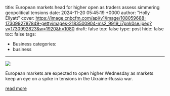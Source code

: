 title: European markets head for higher open as traders assess simmering geopolitical tensions
date: 2024-11-20 05:45:19 +0000
author: "Holly Ellyatt"
cover: https://image.cnbcfm.com/api/v1/image/108059688-1730992787849-gettyimages-2183500904-ms2_9919_i7pnk0se.jpeg?v=1730992823&w=1920&h=1080
draft: false
top: false
type: post
hide: false
toc: false
tags:
  - Business
categories:
  - business
---

![](https://image.cnbcfm.com/api/v1/image/108059688-1730992787849-gettyimages-2183500904-ms2_9919_i7pnk0se.jpeg?v=1730992823&w=1920&h=1080)

European markets are expected to open higher Wednesday as markets keep an eye on a spike in tensions in the Ukraine-Russia war.

[read more](https://www.cnbc.com/2024/11/20/european-markets-live-updates-stocks-news-data-and-earnings.html)
